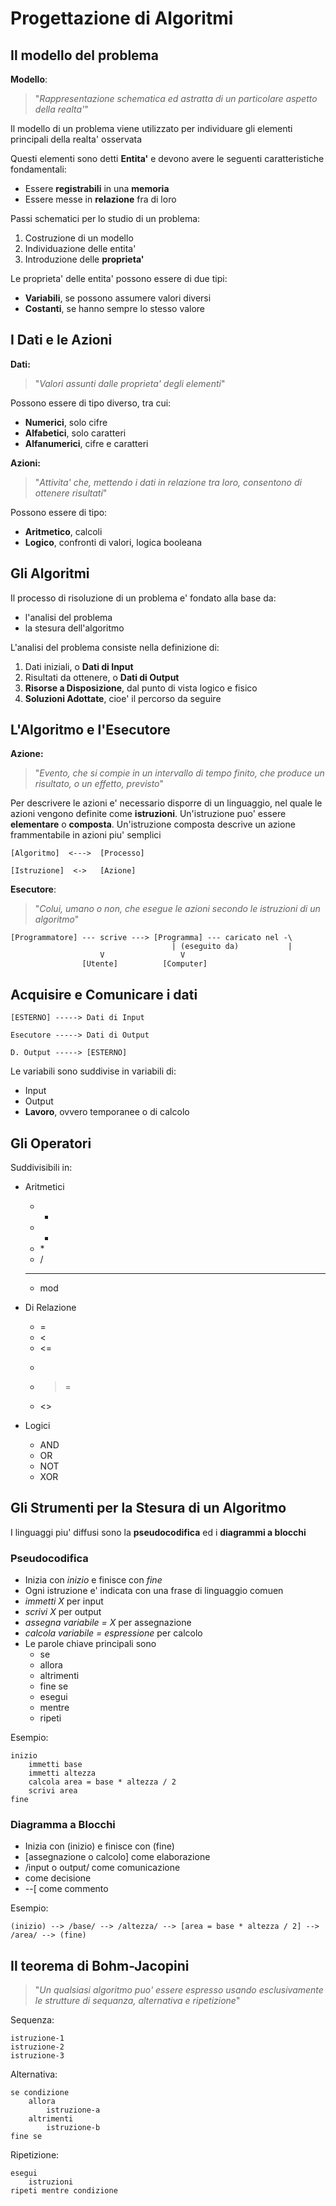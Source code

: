 # Progettazione di Algoritmi

## Il modello del problema

**Modello**:

> "_Rappresentazione schematica ed astratta di un particolare aspetto della realta'_"

Il modello di un problema viene utilizzato per individuare gli elementi principali della realta' osservata

Questi elementi sono detti **Entita'** e devono avere le seguenti caratteristiche fondamentali:

* Essere **registrabili** in una **memoria**
* Essere messe in **relazione** fra di loro

Passi schematici per lo studio di un problema:

1. Costruzione di un modello
2. Individuazione delle entita'
3. Introduzione delle **proprieta'**

Le proprieta' delle entita' possono essere di due tipi:

* **Variabili**, se possono assumere valori diversi
* **Costanti**, se hanno sempre lo stesso valore

## I Dati e le Azioni

**Dati:**

> "_Valori assunti dalle proprieta' degli elementi_"

Possono essere di tipo diverso, tra cui:

* **Numerici**, solo cifre
* **Alfabetici**, solo caratteri
* **Alfanumerici**, cifre e caratteri

**Azioni:**

> "_Attivita' che, mettendo i dati in relazione tra loro, consentono di ottenere risultati_"

Possono essere di tipo:

* **Aritmetico**, calcoli
* **Logico**, confronti di valori, logica booleana

## Gli Algoritmi

Il processo di risoluzione di un problema e' fondato alla base da:

* l'analisi del problema
* la stesura dell'algoritmo

L'analisi del problema consiste nella definizione di:

1. Dati iniziali, o **Dati di Input**
2. Risultati da ottenere, o **Dati di Output**
3. **Risorse a Disposizione**, dal punto di vista logico e fisico
4. **Soluzioni Adottate**, cioe' il percorso da seguire

## L'Algoritmo e l'Esecutore

**Azione:**

> "_Evento, che si compie in un intervallo di tempo finito, che produce un risultato, o un effetto, previsto_"

Per descrivere le azioni e' necessario disporre di un linguaggio, nel quale le azioni vengono definite come **istruzioni**. Un'istruzione puo' essere **elementare** o **composta**. Un'istruzione composta descrive un azione frammentabile in azioni piu' semplici

```
[Algoritmo]  <--->  [Processo]

[Istruzione]  <->   [Azione]
```

**Esecutore**:

> "_Colui, umano o non, che esegue le azioni secondo le istruzioni di un algoritmo_"

```
[Programmatore] --- scrive ---> [Programma] --- caricato nel -\
                                    | (eseguito da)           |
				    V			      V
				[Utente]		  [Computer]
```

## Acquisire e Comunicare i dati

```
[ESTERNO] -----> Dati di Input

Esecutore -----> Dati di Output

D. Output -----> [ESTERNO]
```

Le variabili sono suddivise in variabili di:

* Input
* Output
* **Lavoro**, ovvero temporanee o di calcolo

## Gli Operatori

Suddivisibili in:

* Aritmetici
	* +
	* -
	* \*
	* /
	* **
	* mod

* Di Relazione
	* =
	* <
	* <=
	* >
	* >=
	* <>

* Logici
	* AND
	* OR
	* NOT
	* XOR

## Gli Strumenti per la Stesura di un Algoritmo

I linguaggi piu' diffusi sono la **pseudocodifica** ed i **diagrammi a blocchi**

### Pseudocodifica

* Inizia con _inizio_ e finisce con _fine_
* Ogni istruzione e' indicata con una frase di linguaggio comuen
* _immetti X_ per input
* _scrivi X_ per output
* _assegna variabile = X_ per assegnazione
* _calcola variabile = espressione_ per calcolo
* Le parole chiave principali sono
	* se
	* allora
	* altrimenti
	* fine se
	* esegui
	* mentre
	* ripeti

Esempio:

```
inizio
	immetti base
	immetti altezza
	calcola area = base * altezza / 2
	scrivi area
fine
```

### Diagramma a Blocchi

* Inizia con (inizio) e finisce con (fine)
* [assegnazione o calcolo] come elaborazione
* /input o output/ come comunicazione
* <condizione> come decisione
* --[ come commento

Esempio:

```
(inizio) --> /base/ --> /altezza/ --> [area = base * altezza / 2] --> /area/ --> (fine)
```

## Il teorema di Bohm-Jacopini

> "_Un qualsiasi algoritmo puo' essere espresso usando esclusivamente le strutture di sequanza, alternativa e ripetizione_"

Sequenza:

```
istruzione-1
istruzione-2
istruzione-3
```

Alternativa:

```
se condizione
	allora
		istruzione-a
	altrimenti
		istruzione-b
fine se
```

Ripetizione:

```
esegui
	istruzioni
ripeti mentre condizione
```
